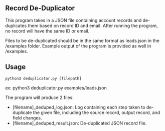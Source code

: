 ## Record De-Duplicator
This program takes in a JSON file containing account records and de-duplicates them based on record ID and email. After running the program, no record will have the same ID or email.

Files to be de-duplicated should be in the same format as leads.json in the /examples folder. Example output of the program is provided as well in /examples.

## Usage
    python3 deduplicator.py [filepath]

ex: python3 deduplicator.py examples/leads.json

The program will produce 2 files:
- [filename]_deduped_log.json: Log containing each step taken to de-duplicate the given file, including the source record, output record, and field changes.
- [filename]_deduped_result.json: De-duplicated JSON record file. 

